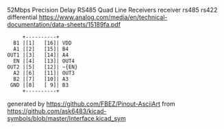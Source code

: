 52Mbps Precision Delay RS485 Quad Line Receivers
receiver rs485 rs422 differential
https://www.analog.com/media/en/technical-documentation/data-sheets/15189fa.pdf


	     +----------+
	  B1 |[1]   [16]| VDD
	  A1 |[2]   [15]| B4
	OUT1 |[3]   [14]| A4
	  EN |[4]   [13]| OUT4
	OUT2 |[5]   [12]| ~{EN}
	  A2 |[6]   [11]| OUT3
	  B2 |[7]   [10]| A3
	 GND |[8]   [ 9]| B3
	     +----------+


generated by https://github.com/FBEZ/Pinout-AsciiArt from https://github.com/ask6483/kicad-symbols/blob/master/Interface.kicad_sym
